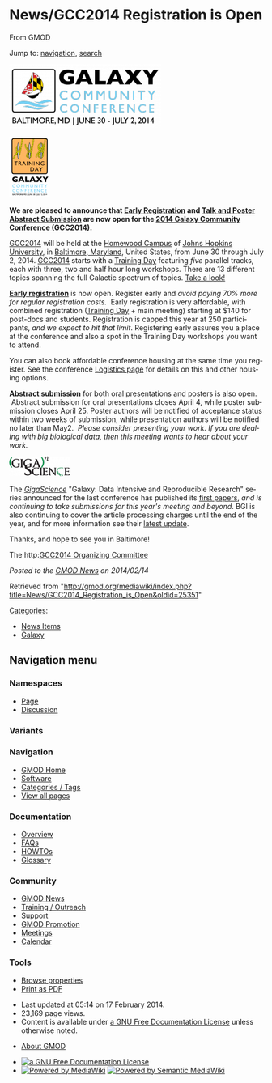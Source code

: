 <div id="mw-page-base" class="noprint">

</div>

<div id="mw-head-base" class="noprint">

</div>

<div id="content" class="mw-body" role="main">

<span id="top"></span>

<div id="mw-js-message" style="display:none;">

</div>



# <span dir="auto">News/GCC2014 Registration is Open</span>

<div id="bodyContent">

<div id="siteSub">

From GMOD

</div>

<div id="contentSub">

</div>

<div id="jump-to-nav" class="mw-jump">

Jump to: [navigation](#mw-navigation), [search](#p-search)

</div>

<div id="mw-content-text" class="mw-content-ltr" lang="en" dir="ltr">

<div class="floatleft">

<a href="http://wiki.galaxyproject.org/Events/GCC2014" rel="nofollow"
title="2014  Galaxy Community Conference (GCC2014)"><img
src="../../mediawiki/images/thumb/a/a4/GCC2014Logo.png/300px-GCC2014Logo.png"
srcset="../../mediawiki/images/thumb/a/a4/GCC2014Logo.png/450px-GCC2014Logo.png 1.5x, ../../mediawiki/images/thumb/a/a4/GCC2014Logo.png/600px-GCC2014Logo.png 2x"
width="300" height="126"
alt="2014 Galaxy Community Conference (GCC2014)" /></a>

</div>

<div class="floatright">

<a href="http://wiki.galaxyproject.org/Events/GCC2014/TrainingDay"
rel="nofollow" title="GCC2014 Training Day"><img
src="../../mediawiki/images/thumb/4/43/GCC2014TDLogo.png/80px-GCC2014TDLogo.png"
srcset="../../mediawiki/images/thumb/4/43/GCC2014TDLogo.png/120px-GCC2014TDLogo.png 1.5x, ../../mediawiki/images/thumb/4/43/GCC2014TDLogo.png/160px-GCC2014TDLogo.png 2x"
width="80" height="120" alt="GCC2014 Training Day" /></a>

</div>

**We are pleased to announce that
<a href="https://wiki.galaxyproject.org/Events/GCC2014/Register"
class="external text" rel="nofollow">Early Registration</a> and
<a href="https://wiki.galaxyproject.org/Events/GCC2014/Abstracts"
class="external text" rel="nofollow">Talk and Poster Abstract
Submission</a> are now open for the
<a href="https://wiki.galaxyproject.org/Events/GCC2014"
class="external text" rel="nofollow">2014 Galaxy Community Conference
(GCC2014)</a>.**

<a href="https://wiki.galaxyproject.org/Events/GCC2014"
class="external text" rel="nofollow">GCC2014</a> will be held at the <a
href="http://webapps.jhu.edu/jhuniverse/information_about_hopkins/campuses/homewood_campus/"
class="external text" rel="nofollow">Homewood Campus</a> of
<a href="http://jhu.edu" class="external text" rel="nofollow">Johns
Hopkins University</a>, in
<a href="http://visitors.baltimorecity.gov/" class="external text"
rel="nofollow">Baltimore, Maryland</a>, United States, from June 30
through July 2, 2014.
<a href="https://wiki.galaxyproject.org/Events/GCC2014"
class="external text" rel="nofollow">GCC2014</a> starts with a
<a href="https://wiki.galaxyproject.org/Events/GCC2014/TrainingDay"
class="external text" rel="nofollow">Training Day</a> featuring *five*
parallel tracks, each with three, two and half hour long workshops.
There are 13 different topics spanning the full Galactic spectrum of
topics.
<a href="https://wiki.galaxyproject.org/Events/GCC2014/TrainingDay"
class="external text" rel="nofollow">Take a look!</a>

**<a href="https://wiki.galaxyproject.org/Events/GCC2014/Register"
class="external text" rel="nofollow">Early registration</a>** is now
open. Register early and *avoid paying 70% more for regular registration
costs.*  Early registration is very affordable, with combined
registration
(<a href="https://wiki.galaxyproject.org/Events/GCC2014/TrainingDay"
class="external text" rel="nofollow">Training Day</a> + main meeting)
starting at \$140 for post-docs and students. Registration is capped
this year at 250 participants, *and we expect to hit that limit*.
Registering early assures you a place at the conference and also a spot
in the Training Day workshops you want to attend.

You can also book affordable conference housing at the same time you
register. See the conference
<a href="https://wiki.galaxyproject.org/Events/GCC2014/Logistics"
class="external text" rel="nofollow">Logistics page</a> for details on
this and other housing options.

**<a href="https://wiki.galaxyproject.org/Events/GCC2014/Abstracts"
class="external text" rel="nofollow">Abstract submission</a>** for both
oral presentations and posters is also open.  Abstract submission for
oral presentations closes April 4, while poster submission closes April
25. Poster authors will be notified of acceptance status within two
weeks of submission, while presentation authors will be notified no
later than May2.  *Please consider presenting your work. If you are
dealing with big biological data, then this meeting wants to hear about
your work.*

<div class="floatright">

<a href="http://www.gigasciencejournal.com/" rel="nofollow"
title="GigaScience Journal"><img
src="../../mediawiki/images/thumb/c/c5/GigaScienceLogo250.png/120px-GigaScienceLogo250.png"
srcset="../../mediawiki/images/thumb/c/c5/GigaScienceLogo250.png/180px-GigaScienceLogo250.png 1.5x, ../../mediawiki/images/thumb/c/c5/GigaScienceLogo250.png/240px-GigaScienceLogo250.png 2x"
width="120" height="39" alt="GigaScience Journal" /></a>

</div>

The *<a href="http://www.gigasciencejournal.com/" class="external text"
rel="nofollow">GigaScience</a>* "Galaxy: Data Intensive and Reproducible
Research" series announced for the last conference has published its
<a href="http://www.gigasciencejournal.com/series/Galaxy"
class="external text" rel="nofollow">first papers</a>, *and is
continuing to take submissions for this year's meeting and beyond*. BGI
is also continuing to cover the article processing charges until the end
of the year, and for more information see their <a
href="http://blogs.biomedcentral.com/gigablog/2014/02/06/rewarding-reproducibility-first-papers-in-our-galaxy-series-utilizing-our-gigagalaxy-platform/"
class="external text" rel="nofollow">latest update</a>.

Thanks, and hope to see you in Baltimore!

The
http:<a href="https://wiki.galaxyproject.org/Events/GCC2014/Organizers"
class="external text" rel="nofollow">GCC2014 Organizing Committee</a>

  

<div class="newsfooter">

*Posted to the [GMOD News](../GMOD_News "GMOD News") on 2014/02/14*

</div>

</div>

<div class="printfooter">

Retrieved from
"<http://gmod.org/mediawiki/index.php?title=News/GCC2014_Registration_is_Open&oldid=25351>"

</div>

<div id="catlinks" class="catlinks">

<div id="mw-normal-catlinks" class="mw-normal-catlinks">

[Categories](../Special:Categories "Special:Categories"):

- [News Items](../Category:News_Items "Category:News Items")
- [Galaxy](../Category:Galaxy "Category:Galaxy")

</div>

</div>

<div class="visualClear">

</div>

</div>

</div>

<div id="mw-navigation">

## Navigation menu

<div id="mw-head">



<div id="left-navigation">

<div id="p-namespaces" class="vectorTabs" role="navigation"
aria-labelledby="p-namespaces-label">

### Namespaces

- <span id="ca-nstab-main"><a href="GCC2014_Registration_is_Open" accesskey="c"
  title="View the content page [c]">Page</a></span>
- <span id="ca-talk"><a
  href="http://gmod.org/mediawiki/index.php?title=Talk:News/GCC2014_Registration_is_Open&amp;action=edit&amp;redlink=1"
  accesskey="t"
  title="Discussion about the content page [t]">Discussion</a></span>

</div>

<div id="p-variants" class="vectorMenu emptyPortlet" role="navigation"
aria-labelledby="p-variants-label">

### 

### Variants[](#)

<div class="menu">

</div>

</div>

</div>

<div id="right-navigation">





</div>



</div>

</div>

</div>

<div id="mw-panel">

<div id="p-logo" role="banner">

<a href="../Main_Page"
style="background-image: url(../../images/GMOD-cogs.png);"
title="Visit the main page"></a>

</div>

<div id="p-Navigation" class="portal" role="navigation"
aria-labelledby="p-Navigation-label">

### Navigation

<div class="body">

- <span id="n-GMOD-Home">[GMOD Home](../Main_Page)</span>
- <span id="n-Software">[Software](../GMOD_Components)</span>
- <span id="n-Categories-.2F-Tags">[Categories /
  Tags](../Categories)</span>
- <span id="n-View-all-pages">[View all
  pages](../Special:AllPages)</span>

</div>

</div>

<div id="p-Documentation" class="portal" role="navigation"
aria-labelledby="p-Documentation-label">

### Documentation

<div class="body">

- <span id="n-Overview">[Overview](../Overview)</span>
- <span id="n-FAQs">[FAQs](../Category:FAQ)</span>
- <span id="n-HOWTOs">[HOWTOs](../Category:HOWTO)</span>
- <span id="n-Glossary">[Glossary](../Glossary)</span>

</div>

</div>

<div id="p-Community" class="portal" role="navigation"
aria-labelledby="p-Community-label">

### Community

<div class="body">

- <span id="n-GMOD-News">[GMOD News](../GMOD_News)</span>
- <span id="n-Training-.2F-Outreach">[Training /
  Outreach](../Training_and_Outreach)</span>
- <span id="n-Support">[Support](../Support)</span>
- <span id="n-GMOD-Promotion">[GMOD Promotion](../GMOD_Promotion)</span>
- <span id="n-Meetings">[Meetings](../Meetings)</span>
- <span id="n-Calendar">[Calendar](../Calendar)</span>

</div>

</div>

<div id="p-tb" class="portal" role="navigation"
aria-labelledby="p-tb-label">

### Tools

<div class="body">


- <span id="t-smwbrowselink"><a href="../Special:Browse/News-2FGCC2014_Registration_is_Open"
  rel="smw-browse">Browse properties</a></span>
- <span id="t-pdf">[Print as
  PDF](http://gmod.org/mediawiki/index.php?title=Special:PdfPrint&page=News/GCC2014_Registration_is_Open)</span>

</div>

</div>

</div>

</div>

<div id="footer" role="contentinfo">

- <span id="footer-info-lastmod">Last updated at 05:14 on 17 February
  2014.</span>
- <span id="footer-info-viewcount">23,169 page views.</span>
- <span id="footer-info-copyright">Content is available under
  <a href="http://www.gnu.org/licenses/fdl-1.3.html" class="external"
  rel="nofollow">a GNU Free Documentation License</a> unless otherwise
  noted.</span>

<!-- -->

- <span id="footer-places-about">[About
  GMOD](../GMOD:About "GMOD:About")</span>

<!-- -->

- <span id="footer-copyrightico">[<img src="http://www.gnu.org/graphics/gfdl-logo-small.png" width="88"
  height="31" alt="a GNU Free Documentation License" />](http://www.gnu.org/licenses/fdl-1.3.html)</span>
- <span id="footer-poweredbyico">[<img
  src="../../mediawiki/skins/common/images/poweredby_mediawiki_88x31.png"
  width="88" height="31" alt="Powered by MediaWiki" />](http://www.mediawiki.org/)
  [<img
  src="../../mediawiki/extensions/SemanticMediaWiki/resources/images/smw_button.png"
  width="88" height="31" alt="Powered by Semantic MediaWiki" />](https://www.semantic-mediawiki.org/wiki/Semantic_MediaWiki)</span>

<div style="clear:both">

</div>

</div>
